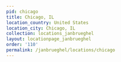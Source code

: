 ```yaml
---
pid: chicago
title: Chicago, IL
location_country: United States
location_city: Chicago, IL
collection: locations_janbrueghel
layout: locationpage_janbrueghel
order: '110'
permalink: /janbrueghel/locations/chicago
---
```

